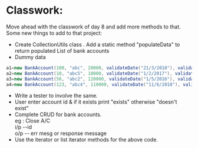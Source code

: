 # Classwork:
Move ahead with the classwork of day 8 and add more methods to that. Some new things to add to that project:
- Create CollectionUtils class . Add a static method "populateData" to return populated List of bank accounts  
- Dummy data
```java
a1=new BankAccount(100, "abc", 20000, validateDate("21/3/2018"), validateAcctType("saving"));
a2=new BankAccount(10, "abc5", 10000, validateDate("1/2/2017"), validateAcctType("current")));
a3=new BankAccount(56, "abc2", 120000, validateDate("1/5/2016"), validateAcctType("saving"));
a4=new BankAccount(123, "abc4", 110000, validateDate("11/6/2018"), validateAcctType("fd"));
```
- Write a tester to involve the same.  
- User enter account id & if it exists print "exists" otherwise "doesn't exist"
- Complete CRUD for bank accounts.  
eg : Close A/C  
i/p --id   
o/p -- err mesg or response message  
- Use the iterator or list iterator methods for the above code.

